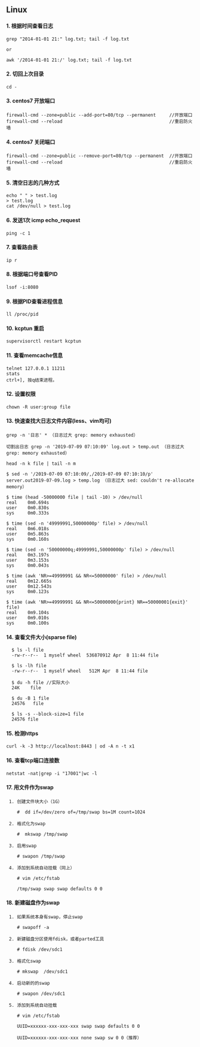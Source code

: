 ## Linux

#### 1. 根据时间查看日志

```shell
grep "2014-01-01 21:" log.txt; tail -f log.txt

or

awk '/2014-01-01 21:/' log.txt; tail -f log.txt
```

#### 2. 切回上次目录
```shell
cd -
```

#### 3. centos7 开放端口
```shell
firewall-cmd --zone=public --add-port=80/tcp --permanent     //开放端口
firewall-cmd --reload                                        //重启防火墙
```

#### 4. centos7 关闭端口
```shell
firewall-cmd --zone=public --remove-port=80/tcp --permanent  //开放端口
firewall-cmd --reload                                        //重启防火墙
```
#### 5. 清空日志的几种方式
```shell
echo " " > test.log
> test.log
cat /dev/null > test.log
```

#### 6. 发送1次 icmp echo_request
```shell
ping -c 1
```

#### 7. 查看路由表
```shell
ip r
```

#### 8. 根据端口号查看PID
```shell
lsof -i:8080
```

#### 9. 根据PID查看进程信息
```shell
ll /proc/pid
```

#### 10. kcptun 重启
```shell
supervisorctl restart kcptun
```

#### 11. 查看memcache信息
```shell
telnet 127.0.0.1 11211
stats
ctrl+], 按q结束进程。
```

#### 12. 设置权限
```shell
chown -R user:group file
```

#### 13. 快速查找大日志文件内容(less、vim均可)
```shell
grep -n '日志' * （日志过大 grep: memory exhausted）

切割出日志 grep -n '2019-07-09 07:10:09' log.out > temp.out （日志过大 grep: memory exhausted）

head -n k file | tail -n m

$ sed -n '/2019-07-09 07:10:09/,/2019-07-09 07:10:10/p' server.out2019-07-09.log > temp.log （日志过大 sed: couldn't re-allocate memory）

$ time (head -50000000 file | tail -10) > /dev/null
real    0m0.694s
user    0m0.830s
sys     0m0.333s

$ time (sed -n '49999991,50000000p' file) > /dev/null
real    0m6.018s
user    0m5.863s
sys     0m0.160s

$ time (sed -n '50000000q;49999991,50000000p' file) > /dev/null
real    0m3.197s
user    0m3.153s
sys     0m0.043s

$ time (awk 'NR>=49999991 && NR<=50000000' file) > /dev/null
real    0m12.665s
user    0m12.543s
sys     0m0.123s

$ time (awk 'NR>=49999991 && NR<=50000000{print} NR==50000001{exit}' file)
real    0m9.104s
user    0m9.010s
sys     0m0.100s
```

#### 14. 查看文件大小(sparse file)

```shell
  $ ls -l file
  -rw-r--r--  1 myself wheel  536870912 Apr  8 11:44 file

  $ ls -lh file
  -rw-r--r--  1 myself wheel   512M Apr  8 11:44 file

  $ du -h file //实际大小
  24K    file

  $ du -B 1 file
  24576   file

  $ ls -s --block-size=1 file
  24576 file
```

#### 15. 检测https

```shell
curl -k -3 http://localhost:8443 | od -A n -t x1
```

#### 16. 查看tcp端口连接数

```shell
netstat -nat|grep -i "17001"|wc -l
```

#### 17. 用文件作为swap

```shell
 1. 创建文件块大小（1G）

    #  dd if=/dev/zero of=/tmp/swap bs=1M count=1024

 2. 格式化为swap

    #  mkswap /tmp/swap

 3. 启用swap

    # swapon /tmp/swap

 4. 添加到系统自动挂载（同上）

    # vim /etc/fstab
    
    /tmp/swap swap swap defaults 0 0

```

#### 18. 新建磁盘作为swap

```shell
 1. 如果系统本身有swap，停止swap

    # swapoff -a

 2. 新建磁盘分区使用fdisk，或者parted工具
   
    # fdisk /dev/sdc1

 3. 格式化swap
 
    # mkswap  /dev/sdc1

 4. 启动新的的swap

    # swapon /dev/sdc1

 5. 添加到系统自动挂载

    # vim /etc/fstab

    UUID=xxxxxx-xxx-xxx-xxx swap swap defaults 0 0

    UUID=xxxxxx-xxx-xxx-xxx none swap sw 0 0（推荐）  
    
```
